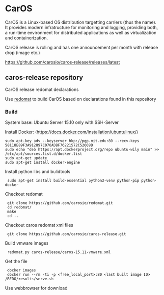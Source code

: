 # CarOS

CarOS is a Linux-based OS distribution targetting carriers (thus the name). It provides modern infratructure for monitoring and logging, providing both, a run-time environment for distributed applications as well as virtualization and containerization.

CarOS release is rolling and has one announcement per month with release drop (image etc.)

https://github.com/carosio/caros-release/releases/latest


## caros-release repository
CarOS release redomat declarations

Use [redomat](https://github.com/carosio/redomat) to build CarOS based on declarations found in this repository

### Build 

System base:
 Ubuntu Server 15.10 only with SSH-Server 
 
Install Docker:
 (https://docs.docker.com/installation/ubuntulinux/)
 
 ~~~
 sudo apt-key adv --keyserver hkp://pgp.mit.edu:80 --recv-keys 58118E89F3A912897C070ADBF76221572C52609D
 sudo echo "deb https://apt.dockerproject.org/repo ubuntu-wily main" >> /etc/apt/sources.list.d/docker.list
 sudo apt-get update
 sudo apt-get install docker-engine 
 ~~~
 
Install python libs and bulidtools 

~~~
 sudo apt-get install build-essential python3-venv python-pip python-docker
~~~

Checkout redomat

~~~
 git clone https://github.com/carosio/redomat.git
 cd redomat/
 make
 cd ..
~~~

Checkout caros redomat xml files

~~~
 git clone https://github.com/carosio/caros-release.git
~~~

Build vmware images

~~~
 redomat.py caros-release/caros-15.11-vmware.xml
~~~

Get the file

~~~
 docker images
 docker run --rm -ti -p <free_local_port>:80 <last built image ID> /REDO/results/serve.sh
~~~
 
 Use webbrowser for download
 
